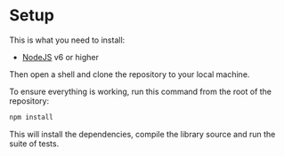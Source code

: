 # Setup

This is what you need to install:

 - [NodeJS](https://nodejs.org) v6 or higher

Then open a shell and clone the repository to your local machine.

To ensure everything is working, run this command from the root of the repository:

```sh
npm install
```

This will install the dependencies, compile the library source and run the suite of tests.

